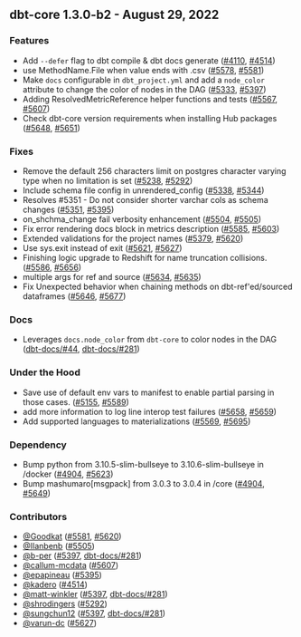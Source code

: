 ## dbt-core 1.3.0-b2 - August 29, 2022

### Features

- Add `--defer` flag to dbt compile & dbt docs generate ([#4110](https://github.com/dbt-labs/dbt-core/issues/4110), [#4514](https://github.com/dbt-labs/dbt-core/pull/4514))
- use MethodName.File when value ends with .csv ([#5578](https://github.com/dbt-labs/dbt-core/issues/5578), [#5581](https://github.com/dbt-labs/dbt-core/pull/5581))
- Make `docs` configurable in `dbt_project.yml` and add a `node_color` attribute to change the color of nodes in the DAG ([#5333](https://github.com/dbt-labs/dbt-core/issues/5333), [#5397](https://github.com/dbt-labs/dbt-core/pull/5397))
- Adding ResolvedMetricReference helper functions and tests ([#5567](https://github.com/dbt-labs/dbt-core/issues/5567), [#5607](https://github.com/dbt-labs/dbt-core/pull/5607))
- Check dbt-core version requirements when installing Hub packages ([#5648](https://github.com/dbt-labs/dbt-core/issues/5648), [#5651](https://github.com/dbt-labs/dbt-core/pull/5651))

### Fixes

- Remove the default 256 characters limit on postgres character varying type when no limitation is set ([#5238](https://github.com/dbt-labs/dbt-core/issues/5238), [#5292](https://github.com/dbt-labs/dbt-core/pull/5292))
- Include schema file config in unrendered_config ([#5338](https://github.com/dbt-labs/dbt-core/issues/5338), [#5344](https://github.com/dbt-labs/dbt-core/pull/5344))
- Resolves #5351 - Do not consider shorter varchar cols as schema changes ([#5351](https://github.com/dbt-labs/dbt-core/issues/5351), [#5395](https://github.com/dbt-labs/dbt-core/pull/5395))
- on_shchma_change fail verbosity enhancement ([#5504](https://github.com/dbt-labs/dbt-core/issues/5504), [#5505](https://github.com/dbt-labs/dbt-core/pull/5505))
- Fix error rendering docs block in metrics description ([#5585](https://github.com/dbt-labs/dbt-core/issues/5585), [#5603](https://github.com/dbt-labs/dbt-core/pull/5603))
- Extended validations for the project names ([#5379](https://github.com/dbt-labs/dbt-core/issues/5379), [#5620](https://github.com/dbt-labs/dbt-core/pull/5620))
- Use sys.exit instead of exit ([#5621](https://github.com/dbt-labs/dbt-core/issues/5621), [#5627](https://github.com/dbt-labs/dbt-core/pull/5627))
- Finishing logic upgrade to Redshift for name truncation collisions. ([#5586](https://github.com/dbt-labs/dbt-core/issues/5586), [#5656](https://github.com/dbt-labs/dbt-core/pull/5656))
- multiple args for ref and source ([#5634](https://github.com/dbt-labs/dbt-core/issues/5634), [#5635](https://github.com/dbt-labs/dbt-core/pull/5635))
- Fix Unexpected behavior when chaining methods on dbt-ref'ed/sourced dataframes ([#5646](https://github.com/dbt-labs/dbt-core/issues/5646), [#5677](https://github.com/dbt-labs/dbt-core/pull/5677))

### Docs

- Leverages `docs.node_color` from `dbt-core` to color nodes in the DAG ([dbt-docs/#44](https://github.com/dbt-labs/dbt-docs/issues/44), [dbt-docs/#281](https://github.com/dbt-labs/dbt-docs/pull/281))

### Under the Hood

- Save use of default env vars to manifest to enable partial parsing in those cases. ([#5155](https://github.com/dbt-labs/dbt-core/issues/5155), [#5589](https://github.com/dbt-labs/dbt-core/pull/5589))
- add more information to log line interop test failures ([#5658](https://github.com/dbt-labs/dbt-core/issues/5658), [#5659](https://github.com/dbt-labs/dbt-core/pull/5659))
- Add supported languages to materializations ([#5569](https://github.com/dbt-labs/dbt-core/issues/5569), [#5695](https://github.com/dbt-labs/dbt-core/pull/5695))

### Dependency

- Bump python from 3.10.5-slim-bullseye to 3.10.6-slim-bullseye in /docker ([#4904](https://github.com/dbt-labs/dbt-core/issues/4904), [#5623](https://github.com/dbt-labs/dbt-core/pull/5623))
- Bump mashumaro[msgpack] from 3.0.3 to 3.0.4 in /core ([#4904](https://github.com/dbt-labs/dbt-core/issues/4904), [#5649](https://github.com/dbt-labs/dbt-core/pull/5649))

### Contributors
- [@Goodkat](https://github.com/Goodkat) ([#5581](https://github.com/dbt-labs/dbt-core/pull/5581), [#5620](https://github.com/dbt-labs/dbt-core/pull/5620))
- [@Ilanbenb](https://github.com/Ilanbenb) ([#5505](https://github.com/dbt-labs/dbt-core/pull/5505))
- [@b-per](https://github.com/b-per) ([#5397](https://github.com/dbt-labs/dbt-core/pull/5397), [dbt-docs/#281](https://github.com/dbt-labs/dbt-docs/pull/281))
- [@callum-mcdata](https://github.com/callum-mcdata) ([#5607](https://github.com/dbt-labs/dbt-core/pull/5607))
- [@epapineau](https://github.com/epapineau) ([#5395](https://github.com/dbt-labs/dbt-core/pull/5395))
- [@kadero](https://github.com/kadero) ([#4514](https://github.com/dbt-labs/dbt-core/pull/4514))
- [@matt-winkler](https://github.com/matt-winkler) ([#5397](https://github.com/dbt-labs/dbt-core/pull/5397), [dbt-docs/#281](https://github.com/dbt-labs/dbt-docs/pull/281))
- [@shrodingers](https://github.com/shrodingers) ([#5292](https://github.com/dbt-labs/dbt-core/pull/5292))
- [@sungchun12](https://github.com/sungchun12) ([#5397](https://github.com/dbt-labs/dbt-core/pull/5397), [dbt-docs/#281](https://github.com/dbt-labs/dbt-docs/pull/281))
- [@varun-dc](https://github.com/varun-dc) ([#5627](https://github.com/dbt-labs/dbt-core/pull/5627))

